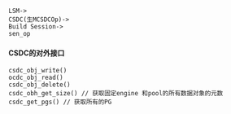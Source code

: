 ```
LSM->
CSDC(生MCSDCOp)->
Build Session->
sen_op
```
#### CSDC的对外接口
```
csdc_obj_write()
ocdc_obj_read()
csdc_obj_delete()
csdc_obh_get_size() // 获取固定engine 和pool的所有数据对象的元数
csdc_get_pgs() // 获取所有的PG
```
